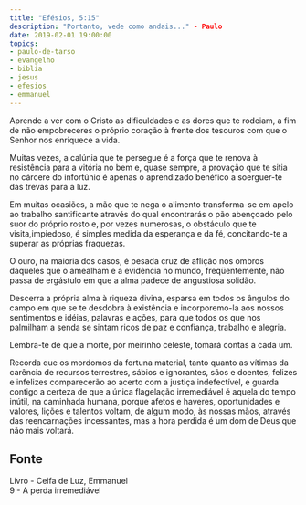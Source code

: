 ```yaml
---
title: "Efésios, 5:15"
description: "Portanto, vede como andais..." - Paulo
date: 2019-02-01 19:00:00
topics: 
- paulo-de-tarso
- evangelho
- biblia
- jesus
- efesios
- emmanuel
---
```


Aprende a ver com o Cristo as dificuldades e as dores que te rodeiam, a fim de não
empobreceres o próprio coração à frente dos tesouros com que o Senhor nos enriquece a
vida.

Muitas vezes, a calúnia que te persegue é a força que te renova à resistência para a vitória
no bem e, quase sempre, a provação que te sitia no cárcere do infortúnio é apenas o
aprendizado benéfico a soerguer-te das trevas para a luz.

Em muitas ocasiões, a mão que te nega o alimento transforma-se em apelo ao trabalho
santificante através do qual encontrarás o pão abençoado pelo suor do próprio rosto e, por
vezes numerosas, o obstáculo que te visita,impiedoso, é simples medida da esperança e da
fé, concitando-te a superar as próprias fraquezas.

O ouro, na maioria dos casos, é pesada cruz de aflição nos ombros daqueles que o
amealham e a evidência no mundo, freqüentemente, não passa de ergástulo em que a alma
padece de angustiosa solidão.

Descerra a própria alma à riqueza divina, esparsa em todos os ângulos do campo em que se
te desdobra à existência e incorporemo-la aos nossos sentimentos e idéias, palavras e
ações, para que todos os que nos palmilham a senda se sintam ricos de paz e confiança,
trabalho e alegria.

Lembra-te de que a morte, por meirinho celeste, tomará contas a cada um.

Recorda que os mordomos da fortuna material, tanto quanto as vítimas da carência
de recursos terrestres, sábios e ignorantes, sãos e doentes, felizes e infelizes
comparecerão ao acerto com a justiça indefectível, e guarda contigo a certeza de
que a única flagelação irremediável é aquela do tempo inútil, na caminhada
humana, porque afetos e haveres, oportunidades e valores, lições e talentos
voltam, de algum modo, às nossas mãos, através das reencarnações incessantes,
mas a hora perdida é um dom de Deus que não mais voltará.


## Fonte
Livro - Ceifa de Luz, Emmanuel  
9 - A perda irremediável
